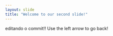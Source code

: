 ```yaml
---
layout: slide
title: "Welcome to our second slide!"
---
```

editando o commit!!
Use the left arrow to go back!
